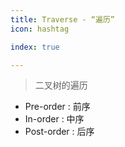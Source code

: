 ```yaml
---
title: Traverse - “遍历”
icon: hashtag

index: true

---
```


<!-- more -->


> 二叉树的遍历

  - Pre-order : 前序
  - In-order : 中序
  - Post-order : 后序

